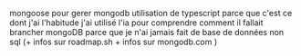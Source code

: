 mongoose pour gerer mongodb
utilisation de typescript parce que c'est ce dont j'ai l'habitude
j'ai utilisé l'ia pour comprendre comment il fallait brancher mongoDB parce que je n'ai jamais fait de base de données non sql (+ infos sur roadmap.sh + infos sur mongodb.com )
